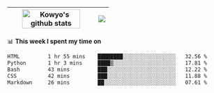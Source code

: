 | <a href="https://github.com/anuraghazra/github-readme-stats"><img width="85%" src="https://github-readme-stats.vercel.app/api?username=kowyo&show_icons=true&hide_border=true&theme=transparent" alt="Kowyo's github stats" /></a> | <a href="https://github.com/anuraghazra/github-readme-stats"><img align="center" src="https://github-readme-stats.vercel.app/api/top-langs/?username=kowyo&exclude_repo=Engineering-Competition-Robot,mobile-robot&hide=c,assembly,shaderlab,hlsl,mathematica,cmake&layout=compact&hide_border=true&theme=transparent" /></a> |
| ------------- | ------------- |

📊 **This week I spent my time on**
<!--START_SECTION:waka-->

```txt
HTML         1 hr 55 mins    ████████░░░░░░░░░░░░░░░░░   32.56 %
Python       1 hr 3 mins     ████▒░░░░░░░░░░░░░░░░░░░░   17.81 %
Bash         43 mins         ███░░░░░░░░░░░░░░░░░░░░░░   12.22 %
CSS          42 mins         ███░░░░░░░░░░░░░░░░░░░░░░   11.88 %
Markdown     26 mins         ██░░░░░░░░░░░░░░░░░░░░░░░   07.61 %
```

<!--END_SECTION:waka-->

